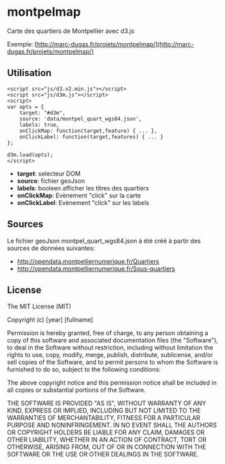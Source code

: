 # montpelmap #


Carte des quartiers de Montpellier avec d3.js

Exemple: [http://marc-dugas.fr/projets/montpelmap/](http://marc-dugas.fr/projets/montpelmap/)


## Utilisation ##


<body>
	<div class="container" id="d3m"></div>

	<script src="js/d3.v2.min.js"></script>
	<script src="js/d3m.js"></script>
	<script>
	var opts = {
		target: "#d3m",
		source: 'data/montpel_quart_wgs84.json',
		labels: true,
		onClickMap: function(target,feature) { ... },
		onClickLabel: function(target,features) { ... }
	};

	d3m.load(opts);
	</script>
</body>


- **target**: selecteur DOM
- **source**: fichier geoJson
- **labels**: booleen afficher les titres des quartiers
- **onClickMap**: Evènement "click" sur la carte
- **onClickLabel**: Evènement "click" sur les labels

## Sources ##

Le fichier geoJson montpel_quart_wgs84.json à été créé à partir des sources de données suivantes:

- http://opendata.montpelliernumerique.fr/Quartiers
- http://opendata.montpelliernumerique.fr/Sous-quartiers

## License ##

The MIT License (MIT)

Copyright (c) [year] [fullname]

Permission is hereby granted, free of charge, to any person obtaining a copy of
this software and associated documentation files (the "Software"), to deal in
the Software without restriction, including without limitation the rights to
use, copy, modify, merge, publish, distribute, sublicense, and/or sell copies of
the Software, and to permit persons to whom the Software is furnished to do so,
subject to the following conditions:

The above copyright notice and this permission notice shall be included in all
copies or substantial portions of the Software.

THE SOFTWARE IS PROVIDED "AS IS", WITHOUT WARRANTY OF ANY KIND, EXPRESS OR
IMPLIED, INCLUDING BUT NOT LIMITED TO THE WARRANTIES OF MERCHANTABILITY, FITNESS
FOR A PARTICULAR PURPOSE AND NONINFRINGEMENT. IN NO EVENT SHALL THE AUTHORS OR
COPYRIGHT HOLDERS BE LIABLE FOR ANY CLAIM, DAMAGES OR OTHER LIABILITY, WHETHER
IN AN ACTION OF CONTRACT, TORT OR OTHERWISE, ARISING FROM, OUT OF OR IN
CONNECTION WITH THE SOFTWARE OR THE USE OR OTHER DEALINGS IN THE SOFTWARE.